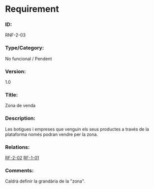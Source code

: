 # Requirement

### ID: 
RNF-2-03

### Type/Category:
No funcional / Pendent

### Version: 
1.0

### Title:
Zona de venda

### Description: 
Les botigues i empreses que venguin els seus productes a través de la plataforma només podran vendre per la zona.

### Relations: 
[RF-2-02](./RF-2-02.md)
[RF-1-01](../clients/RF-1-01.md)

### Comments: 
Caldrà definir la grandària de la "zona".

